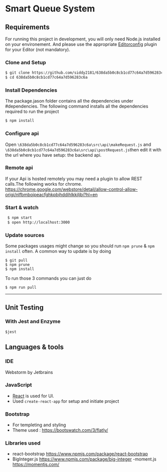 # Smart Queue System

## Requirements

For running this project in development, you will only need Node.js installed on your environement.
And please use the appropriate [Editorconfig](http://editorconfig.org/) plugin for your Editor (not mandatory).

 ### Clone and Setup 
   ```sh
   $ git clone https://github.com/siddy2181/638da5b0c8cb1cd77c64a7d596283c6a.git
   $ cd 638da5b0c8cb1cd77c64a7d596283c6a
  ```
  ### Install Dependencies
  The package.jason folder contains all the dependencies under #dependencies. The following command installs all the dependencies required to run the project
  
   ```sh 
   $ npm install
   ```

### Configure api

Open `\638da5b0c8cb1cd77c64a7d596283c6a\src\api\makeRequest.js` and `\638da5b0c8cb1cd77c64a7d596283c6a\src\api\postRequest.js`then edit it with the url where you have setup:
the backend api.

### Remote api

If your Api is hosted remotely you may need a plugin to allow REST calls.The following works for chrome. 
https://chrome.google.com/webstore/detail/allow-control-allow-origi/nlfbmbojpeacfghkpbjhddihlkkiljbi?hl=en


### Start & watch
   ```sh
    $ npm start
    $ open http://localhost:3000
```

### Update sources

Some packages usages might change so you should run `npm prune` & `npm install` often.
A common way to update is by doing

    $ git pull
    $ npm prune
    $ npm install

To run those 3 commands you can just do

    $ npm run pull

---

## Unit Testing


### With Jest and Enzyme
````
$jest
````

## Languages & tools
### IDE

Webstorm by Jetbrains


### JavaScript

- [React](http://facebook.github.io/react) is used for UI.
- Used `create-react-app` for setup and initiate project


### Bootstrap

- For templeting and styling
- Theme used : https://bootswatch.com/3/flatly/

### Libraries used
- react-bootstrap https://www.npmjs.com/package/react-bootstrap
- BigInteger.js https://www.npmjs.com/package/big-integer
-moment.js https://momentjs.com/



